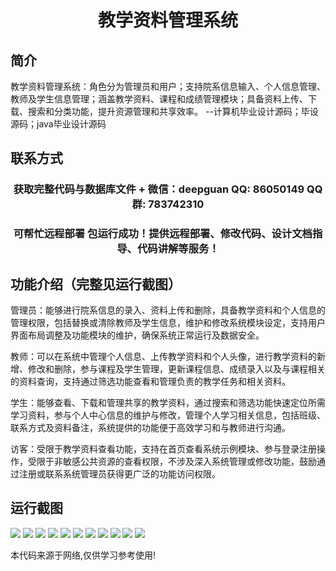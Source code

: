 <p><h1 align="center">教学资料管理系统</h1></p>

## 简介
教学资料管理系统：角色分为管理员和用户；支持院系信息输入、个人信息管理、教师及学生信息管理；涵盖教学资料、课程和成绩管理模块；具备资料上传、下载、搜索和分类功能，提升资源管理和共享效率。    --计算机毕业设计源码；毕设源码；java毕业设计源码


## 联系方式
<p><h3 align="center">获取完整代码与数据库文件 + 微信：deepguan QQ: 86050149 QQ群: 783742310</h3></p>
<p><h3 align="center">可帮忙远程部署 包运行成功！提供远程部署、修改代码、设计文档指导、代码讲解等服务！</h3></p>

## 功能介绍（完整见运行截图）
管理员：能够进行院系信息的录入、资料上传和删除，具备教学资料和个人信息的管理权限，包括替换或清除教师及学生信息，维护和修改系统模块设定，支持用户界面布局调整及功能模块的维护，确保系统正常运行及数据安全。

教师：可以在系统中管理个人信息、上传教学资料和个人头像，进行教学资料的新增、修改和删除，参与课程及学生管理，更新课程信息、成绩录入以及与课程相关的资料查询，支持通过筛选功能查看和管理负责的教学任务和相关资料。

学生：能够查看、下载和管理共享的教学资料，通过搜索和筛选功能快速定位所需学习资料，参与个人中心信息的维护与修改，管理个人学习相关信息，包括班级、联系方式及资料备注，系统提供的功能便于高效学习和与教师进行沟通。

访客：受限于教学资料查看功能，支持在首页查看系统示例模块、参与登录注册操作，受限于非敏感公共资源的查看权限，不涉及深入系统管理或修改功能，鼓励通过注册或联系系统管理员获得更广泛的功能访问权限。


## 运行截图
![](img/001.jpg)
![](img/002.jpg)
![](img/003.jpg)
![](img/004.jpg)
![](img/005.jpg)
![](img/006.jpg)
![](img/007.jpg)
![](img/008.jpg)
![](img/009.jpg)
![](img/010.jpg)
![](img/011.jpg)

<p>本代码来源于网络,仅供学习参考使用!</p>
